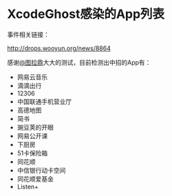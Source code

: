 # XcodeGhost感染的App列表
事件相关链接：

http://drops.wooyun.org/news/8864

感谢[@图拉鼎](http://weibo.com/tualatrix?from=feed&loc=at&nick=%E5%9B%BE%E6%8B%89%E9%BC%8E)大大的测试，目前检测出中招的App有：

* 网易云音乐
* 滴滴出行
* 12306
* 中国联通手机营业厅
* 高德地图
* 简书
* 豌豆荚的开眼
* 网易公开课
* 下厨房
* 51卡保险箱
* 同花顺
* 中信银行动卡空间
* 同花顺爱基金
* Listen+
